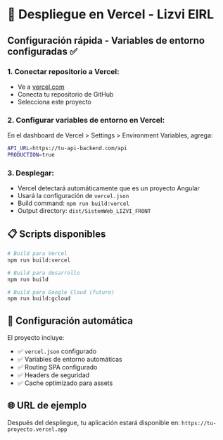 # 🚀 Despliegue en Vercel - Lizvi EIRL

## Configuración rápida - Variables de entorno configuradas ✅

### 1. **Conectar repositorio a Vercel:**
- Ve a [vercel.com](https://vercel.com)
- Conecta tu repositorio de GitHub
- Selecciona este proyecto

### 2. **Configurar variables de entorno en Vercel:**

En el dashboard de Vercel > Settings > Environment Variables, agrega:

```bash
API_URL=https://tu-api-backend.com/api
PRODUCTION=true
```

### 3. **Desplegar:**
- Vercel detectará automáticamente que es un proyecto Angular
- Usará la configuración de `vercel.json`
- Build command: `npm run build:vercel`
- Output directory: `dist/SistemWeb_LIZVI_FRONT`

## 📋 Scripts disponibles

```bash
# Build para Vercel
npm run build:vercel

# Build para desarrollo
npm run build

# Build para Google Cloud (futuro)
npm run build:gcloud
```

## 🔧 Configuración automática

El proyecto incluye:
- ✅ `vercel.json` configurado
- ✅ Variables de entorno automáticas
- ✅ Routing SPA configurado
- ✅ Headers de seguridad
- ✅ Cache optimizado para assets

## 🌐 URL de ejemplo

Después del despliegue, tu aplicación estará disponible en:
`https://tu-proyecto.vercel.app`
